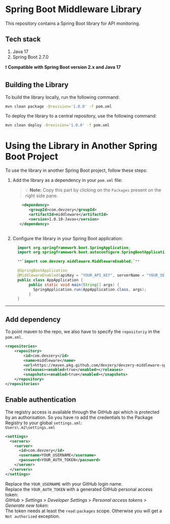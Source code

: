 # Spring Boot Middleware Library

This repository contains a Spring Boot library for API monitoring.

## Tech stack

1. Java 17
2. Spring Boot 2.7.0

❗ **Compatible with Spring Boot version 2.x and Java 17**

## Building the Library

To build the library locally, run the following command:

```bash
mvn clean package -Drevision='1.0.0' -f pom.xml
```

To deploy the library to a central repository, use the following command:

```bash
mvn clean deploy -Drevision='1.0.0' -f pom.xml
```

# Using the Library in Another Spring Boot Project

  To use the library in another Spring Boot project, follow these steps:

  1. Add the library as a dependency in your `pom.xml` file:
     > 💡 **Note:** Copy this part by clicking on the `Packages` present on the right side pane.

     ```xml
         <dependency>
            <groupId>com.devzery</groupId>
            <artifactId>middleware</artifactId>
            <version>1.0.10-Javax</version>
        </dependency>
    
  3. Configure the library in your Spring Boot application:

     ```java
       import org.springframework.boot.SpringApplication;
       import org.springframework.boot.autoconfigure.SpringBootApplication;

       **`import com.devzery.middleware.MiddlewareEnabled;`**

       @SpringBootApplication
       @MiddlewareEnabled(apiKey = "YOUR_API_KEY", serverName = "YOUR_SERVER_URL")
       public class AppApplication {
	        public static void main(String[] args) {
		      SpringApplication.run(AppApplication.class, args);
	        }
       }
---------------------------------------------------------------------------------------
## Add dependency
To point maven to the repo, we also have to specify the `repositoriy` in the `pom.xml`.
```xml
<repositories>
    <repository>
        <id>com.devzery</id>
        <name>middleware</name>
        <url>https://maven.pkg.github.com/devzery/devzery-middleware-springboot</url>
        <releases><enabled>true</enabled></releases>
        <snapshots><enabled>true</enabled></snapshots>
    </repository>
</repositories>
```
## Enable authentication
The registry access is available through the GitHub api which is protected by an authorisation.
So you have ro add the credentials to the Package Registry to your global `settings.xml`:  
`Users\.m2\settings.xml`

``` xml
<settings>
  <servers>
    <server>
      <id>com.devzery</id>
      <username>YOUR_USERNAME</username>
      <password>YOUR_AUTH_TOKEN</password>
    </server>
  </servers>
</settings>
```
Replace the `YOUR_USERNAME` with your GitHub login name.  
Replace the `YOUR_AUTH_TOKEN` with a generated GitHub personal access token:  
_GitHub_ > _Settings_ > _Developer Settings_ > _Personal access tokens_ > _Generate new token_:   
The token needs at least the `read:packages` scope.
Otherwise you will get a `Not authorized` exception.

